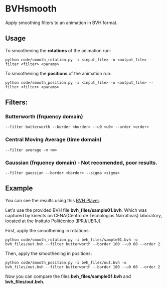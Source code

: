# BVHsmooth
Apply smoothing filters to an animation in BVH format.

## Usage
To smoothening the **rotations** of the animation run: 

```python code/smooth_rotation.py -i <input_file> -o <output_file> --filter <filter> <params>```

To smoothening the **positions** of the animation run: 

```python code/smooth_position.py -i <input_file> -o <output_file> --filter <filter> <params>```

## Filters:

### Butterworth (frquency domain)

`--filter butterworth --border <border> --u0 <u0> --order <order>`

### Central Moving Average (time domain)

`--filter average -m <m>`

### Gaussian (frquency domain) - Not recomended, poor results.

`--filter gaussian --border <border> --sigma <sigma>`

## Example

You can see the results using this [BVH Player](http://www.akjava.com/demo/bvhplayer/).

Let's use the provided BVH file **bvh_files/sample01.bvh**. Which was captured by kinects on CENA(Centro de Tecnologias
Narrativas) laboratory, located at the Insituto Politécnico (IPRJ/UERJ).

First, apply the smoothening in rotations:

```python code/smooth_rotation.py -i bvh_files/sample01.bvh -o bvh_files/out.bvh --filter butterworth --border 100 --u0 60 --order 2```

Then, apply the smoothening in positions:

```python code/smooth_position.py -i bvh_files/out.bvh -o bvh_files/out.bvh --filter butterworth --border 100 --u0 60 --order 2```

Now you can compare the files **bvh_files/sample01.bvh** and **bvh_files/out.bvh**.
